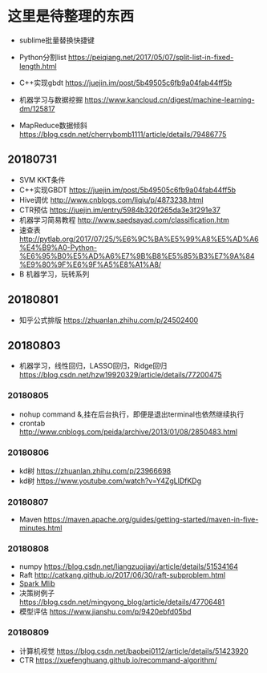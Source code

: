 # 这里是待整理的东西

- sublime批量替换快捷键
- Python分割list https://peiqiang.net/2017/05/07/split-list-in-fixed-length.html
- C++实现gbdt https://juejin.im/post/5b49505c6fb9a04fab44ff5b
- 机器学习与数据挖掘 https://www.kancloud.cn/digest/machine-learning-dm/125817

- MapReduce数据倾斜 https://blog.csdn.net/cherrybomb1111/article/details/79486775

## 20180731
- SVM KKT条件
- C++实现GBDT https://juejin.im/post/5b49505c6fb9a04fab44ff5b
- Hive调优 http://www.cnblogs.com/liqiu/p/4873238.html 
- CTR预估 https://juejin.im/entry/5984b320f265da3e3f291e37
- 机器学习简易教程 http://www.saedsayad.com/classification.htm
- 速查表 http://pytlab.org/2017/07/25/%E6%9C%BA%E5%99%A8%E5%AD%A6%E4%B9%A0-Python-%E6%95%B0%E5%AD%A6%E7%9B%B8%E5%85%B3%E7%9A%84%E9%80%9F%E6%9F%A5%E8%A1%A8/
- B 机器学习，玩转系列

## 20180801
- 知乎公式排版 https://zhuanlan.zhihu.com/p/24502400

## 20180803
- 机器学习，线性回归，LASSO回归，Ridge回归 https://blog.csdn.net/hzw19920329/article/details/77200475

### 20180805
- nohup command &,挂在后台执行，即便是退出terminal也依然继续执行
- crontab http://www.cnblogs.com/peida/archive/2013/01/08/2850483.html

### 20180806
- kd树 https://zhuanlan.zhihu.com/p/23966698
- kd树 https://www.youtube.com/watch?v=Y4ZgLlDfKDg

### 20180807
- Maven https://maven.apache.org/guides/getting-started/maven-in-five-minutes.html

### 20180808
- numpy https://blog.csdn.net/liangzuojiayi/article/details/51534164
- Raft http://catkang.github.io/2017/06/30/raft-subproblem.html
- [Spark Mlib](https://github.com/yangwenmai/maiyang.me/blob/0bda2bb6dd9b4b1b9d235b0afecba3bddb64ec8b/content/post/2017-03-21-practice07-spark.md)
- 决策树例子 https://blog.csdn.net/mingyong_blog/article/details/47706481
- 模型评估 https://www.jianshu.com/p/9420ebfd05bd

### 20180809
- 计算机视觉 https://blog.csdn.net/baobei0112/article/details/51423920
- CTR https://xuefenghuang.github.io/recommand-algorithm/

